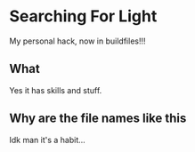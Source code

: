 # Searching For Light
My personal hack, now in buildfiles!!!

## What
Yes it has skills and stuff.

## Why are the file names like this
Idk man it's a habit...
